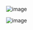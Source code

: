 ![image](https://github.com/drbluetongue/eunoscosmo/assets/12694883/27de43e6-3000-4e6f-9d95-1a53f94ec3ef)

![image](https://github.com/drbluetongue/eunoscosmo/assets/12694883/4b5a1d51-c2a0-4112-a819-2c65ddfb6487)

